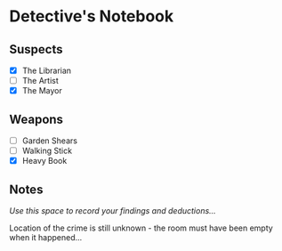 # Detective's Notebook

## Suspects
- [X] The Librarian
- [ ] The Artist
- [X] The Mayor

## Weapons
- [ ] Garden Shears
- [ ] Walking Stick
- [X] Heavy Book

## Notes
*Use this space to record your findings and deductions...*

Location of the crime is still unknown - the room must have been empty when it happened...
